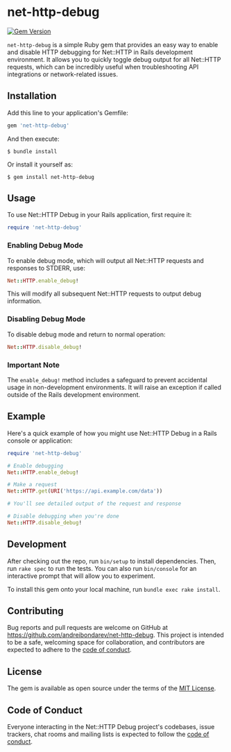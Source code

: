 # net-http-debug

[![Gem Version](https://badge.fury.io/rb/net-http-debug.svg)](https://badge.fury.io/rb/net-http-debug)

`net-http-debug` is a simple Ruby gem that provides an easy way to enable and disable HTTP debugging for Net::HTTP in Rails development environment. It allows you to quickly toggle debug output for all Net::HTTP requests, which can be incredibly useful when troubleshooting API integrations or network-related issues.

## Installation

Add this line to your application's Gemfile:

```ruby
gem 'net-http-debug'
```

And then execute:

```
$ bundle install
```

Or install it yourself as:

```
$ gem install net-http-debug
```

## Usage

To use Net::HTTP Debug in your Rails application, first require it:

```ruby
require 'net-http-debug'
```

### Enabling Debug Mode

To enable debug mode, which will output all Net::HTTP requests and responses to STDERR, use:

```ruby
Net::HTTP.enable_debug!
```

This will modify all subsequent Net::HTTP requests to output debug information.

### Disabling Debug Mode

To disable debug mode and return to normal operation:

```ruby
Net::HTTP.disable_debug!
```

### Important Note

The `enable_debug!` method includes a safeguard to prevent accidental usage in non-development environments. It will raise an exception if called outside of the Rails development environment.

## Example

Here's a quick example of how you might use Net::HTTP Debug in a Rails console or application:

```ruby
require 'net-http-debug'

# Enable debugging
Net::HTTP.enable_debug!

# Make a request
Net::HTTP.get(URI('https://api.example.com/data'))

# You'll see detailed output of the request and response

# Disable debugging when you're done
Net::HTTP.disable_debug!
```

## Development

After checking out the repo, run `bin/setup` to install dependencies. Then, run `rake spec` to run the tests. You can also run `bin/console` for an interactive prompt that will allow you to experiment.

To install this gem onto your local machine, run `bundle exec rake install`.

## Contributing

Bug reports and pull requests are welcome on GitHub at https://github.com/andreibondarev/net-http-debug. This project is intended to be a safe, welcoming space for collaboration, and contributors are expected to adhere to the [code of conduct](https://github.com/andreibondarev/net-http-debug/blob/master/CODE_OF_CONDUCT.md).

## License

The gem is available as open source under the terms of the [MIT License](https://opensource.org/licenses/MIT).

## Code of Conduct

Everyone interacting in the Net::HTTP Debug project's codebases, issue trackers, chat rooms and mailing lists is expected to follow the [code of conduct](https://github.com/[USERNAME]/net-http-debug/blob/master/CODE_OF_CONDUCT.md).